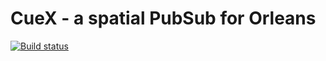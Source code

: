 # CueX - a spatial PubSub for Orleans

[![Build status](https://ci.appveyor.com/api/projects/status/xybh3fch67vrbq5e/branch/master?svg=true)](https://ci.appveyor.com/project/trevex/cuex/branch/master)